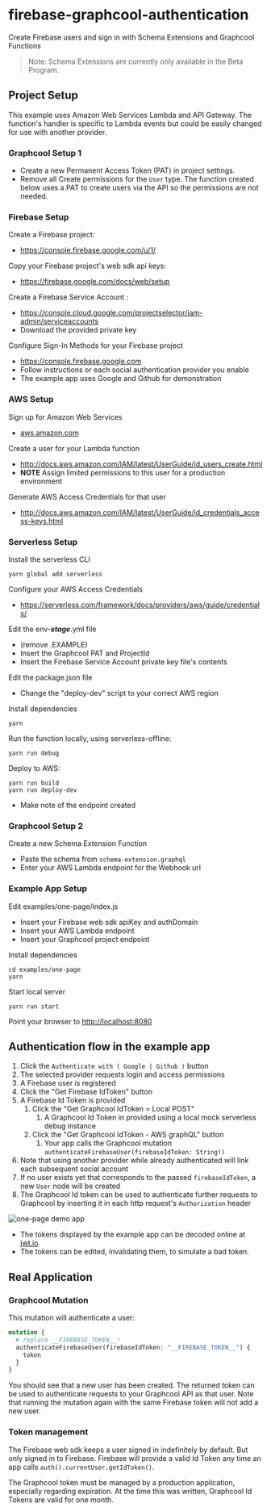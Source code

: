 # firebase-graphcool-authentication

Create Firebase users and sign in with Schema Extensions and Graphcool Functions

> Note: Schema Extensions are currently only available in the Beta Program.


## Project Setup

This example uses Amazon Web Services Lambda and API Gateway.  The function's handler is specific to Lambda events but could be easily changed for use with another provider.

### Graphcool Setup 1

- Create a new Permanent Access Token (PAT) in project settings.
- Remove all Create permissions for the `User` type. The function created below uses a PAT to create users via the API so the permissions are not needed.


### Firebase Setup

Create a Firebase project:
- <https://console.firebase.google.com/u/1/>

Copy your Firebase project's web sdk api keys:
- <https://firebase.google.com/docs/web/setup>

Create a Firebase Service Account :
- <https://console.cloud.google.com/projectselector/iam-admin/serviceaccounts>
- Download the provided private key

Configure Sign-In Methods for your Firebase project
- https://console.firebase.google.com
- Follow instructions or each social authentication provider you enable
- The example app uses Google and Github for demonstration

### AWS Setup

Sign up for Amazon Web Services
- [aws.amazon.com](http://aws.amazon.com)

Create a user for your Lambda function
- <http://docs.aws.amazon.com/IAM/latest/UserGuide/id_users_create.html>
- **NOTE** Assign limited permissions to this user for a production environment

Generate AWS Access Credentials for that user
- <http://docs.aws.amazon.com/IAM/latest/UserGuide/id_credentials_access-keys.html> 


### Serverless Setup

Install the serverless CLI
```
yarn global add serverless
```
Configure your AWS Access Credentials
- https://serverless.com/framework/docs/providers/aws/guide/credentials/

Edit the env-**_stage_**.yml file
- (remove .EXAMPLE)
- Insert the Graphcool PAT and ProjectId
- Insert the Firebase Service Account private key file's contents

Edit the package.json file
- Change the "deploy-dev" script to your correct AWS region

Install dependencies
```
yarn
```

Run the function locally, using serverless-offline:
```
yarn run debug
```
Deploy to AWS:
```
yarn run build
yarn run deploy-dev
```
- Make note of the endpoint created

### Graphcool Setup 2

Create a new Schema Extension Function
- Paste the schema from `schema-extension.graphql`
- Enter your AWS Lambda endpoint for the Webhook url


### Example App Setup

Edit examples/one-page/index.js
- Insert your Firebase web sdk apiKey and authDomain
- Insert your AWS Lambda endpoint
- Insert your Graphcool project endpoint

Install dependencies
```
cd examples/one-page
yarn
```
Start local server
```
yarn run start
```
Point your browser to <http://localhost:8080>

## Authentication flow in the example app

1. Click the `Authenticate with ( Google | Github )` button
1. The selected provider requests login and access permissions
1. A Firebase user is registered
1. Click the "Get Firebase IdToken" button
1. A Firebase Id Token is provided
    1.  Click the "Get Graphcool IdToken = Local POST"
        1. A Graphcool Id Token in provided using a local mock serverless debug instance
    1. Click the "Get Graphcool IdToken - AWS graphQL" button
        1. Your app calls the Graphcool mutation `authenticateFirebaseUser(firebaseIdToken: String!)`
1. Note that using another provider while already authenticated will link each subsequent social account
1. If no user exists yet that corresponds to the passed `firebaseIdToken`, a new `User` node will be created
1. The Graphcool Id token can be used to authenticate further requests to Graphcool by inserting it in each http request's `Authorization` header

![one-page demo app](demo.png)

- The tokens displayed by the example app can be decoded online at [jwt.io](http://jwt.io).
- The tokens can be edited, invalidating them, to simulate a bad token.



## Real Application

### Graphcool Mutation
This mutation will authenticate a user:

```graphql
mutation {
  # replace __FIREBASE_TOKEN__!
  authenticateFirebaseUser(firebaseIdToken: "__FIREBASE_TOKEN__") {
    token
  }
}
```

You should see that a new user has been created. The returned token can be used to authenticate requests to your Graphcool API as that user. Note that running the mutation again with the same Firebase token will not add a new user.

### Token management
The Firebase web sdk keeps a user signed in indefinitely by default.  But only signed in to Firebase.  Firebase will provide a valid Id Token any time an app calls `auth().currentUser.getIdToken()`.

The Graphcool token must be managed by a production application, especially regarding expiration.  At the time this was written, Graphcool Id Tokens are valid for one month.
